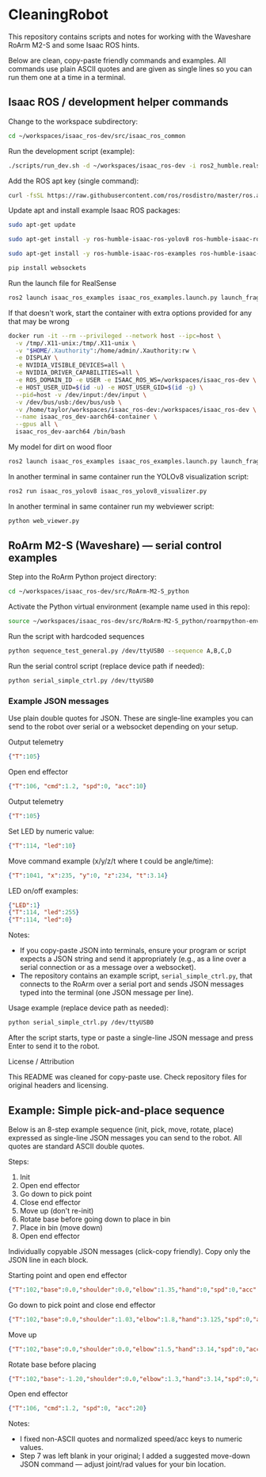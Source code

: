 # CleaningRobot

This repository contains scripts and notes for working with the Waveshare RoArm M2-S and some Isaac ROS hints.

Below are clean, copy-paste friendly commands and examples. All commands use plain ASCII quotes and are given as single lines so you can run them one at a time in a terminal.

## Isaac ROS / development helper commands

Change to the workspace subdirectory:

```bash
cd ~/workspaces/isaac_ros-dev/src/isaac_ros_common
```

Run the development script (example):

```bash
./scripts/run_dev.sh -d ~/workspaces/isaac_ros-dev -i ros2_humble.realsense
```

Add the ROS apt key (single command):

```bash
curl -fsSL https://raw.githubusercontent.com/ros/rosdistro/master/ros.asc | sudo gpg --dearmor -o /usr/share/keyrings/ros-archive-keyring.gpg
```

Update apt and install example Isaac ROS packages:

```bash
sudo apt-get update
```

```bash
sudo apt-get install -y ros-humble-isaac-ros-yolov8 ros-humble-isaac-ros-dnn-image-encoder ros-humble-isaac-ros-tensor-rt
```

```bash
sudo apt-get install -y ros-humble-isaac-ros-examples ros-humble-isaac-ros-realsense
```

```bash
pip install websockets
```

Run the launch file for RealSense
```bash
ros2 launch isaac_ros_examples isaac_ros_examples.launch.py launch_fragments:=realsense_mono_rect,yolov8 model_file_path:=${ISAAC_ROS_WS}/isaac_ros_assets/models/yolov8/yolov8s.onnx engine_file_path:=${ISAAC_ROS_WS}/isaac_ros_assets/models/yolov8/yolov8s.plan
```

If that doesn't work, start the container with extra options provided for any that may be wrong
```bash
docker run -it --rm --privileged --network host --ipc=host \
  -v /tmp/.X11-unix:/tmp/.X11-unix \
  -v "$HOME/.Xauthority":/home/admin/.Xauthority:rw \
  -e DISPLAY \
  -e NVIDIA_VISIBLE_DEVICES=all \
  -e NVIDIA_DRIVER_CAPABILITIES=all \
  -e ROS_DOMAIN_ID -e USER -e ISAAC_ROS_WS=/workspaces/isaac_ros-dev \
  -e HOST_USER_UID=$(id -u) -e HOST_USER_GID=$(id -g) \
  --pid=host -v /dev/input:/dev/input \
  -v /dev/bus/usb:/dev/bus/usb \
  -v /home/taylor/workspaces/isaac_ros-dev:/workspaces/isaac_ros-dev \
  --name isaac_ros_dev-aarch64-container \
  --gpus all \
  isaac_ros_dev-aarch64 /bin/bash
```

My model for dirt on wood floor
```bash
ros2 launch isaac_ros_examples isaac_ros_examples.launch.py launch_fragments:=realsense_mono_rect,yolov8    model_file_path:=${ISAAC_ROS_WS}/isaac_ros_assets/models/yolov8/fixed.onnx engine_file_path:=${ISAAC_ROS_WS}/isaac_ros_assets/models/yolov8/fixed.plan
```

In another terminal in same container run the YOLOv8 visualization script:
```bash
ros2 run isaac_ros_yolov8 isaac_ros_yolov8_visualizer.py
```

In another terminal in same container run my webviewer script:
```bash
python web_viewer.py
```

## RoArm M2-S (Waveshare) — serial control examples

Step into the RoArm Python project directory:

```bash
cd ~/workspaces/isaac_ros-dev/src/RoArm-M2-S_python
```

Activate the Python virtual environment (example name used in this repo):

```bash
source ~/workspaces/isaac_ros-dev/src/RoArm-M2-S_python/roarmpython-env/bin/activate
```

Run the script with hardcoded sequences

```bash
python sequence_test_general.py /dev/ttyUSB0 --sequence A,B,C,D
```

Run the serial control script (replace device path if needed):

```bash
python serial_simple_ctrl.py /dev/ttyUSB0
```

### Example JSON messages

Use plain double quotes for JSON. These are single-line examples you can send to the robot over serial or a websocket depending on your setup.

Output telemetry
```json
{"T":105}
```

Open end effector

```json
{"T":106, "cmd":1.2, "spd":0, "acc":10}
```

Output telemetry
```json
{"T":105}
```


Set LED by numeric value:

```json
{"T":114, "led":10}
```

Move command example (x/y/z/t where t could be angle/time):

```json
{"T":1041, "x":235, "y":0, "z":234, "t":3.14}
```

LED on/off examples:

```json
{"LED":1}
{"T":114, "led":255}
{"T":114, "led":0}
```

Notes:

- If you copy-paste JSON into terminals, ensure your program or script expects a JSON string and send it appropriately (e.g., as a line over a serial connection or as a message over a websocket).
- The repository contains an example script, `serial_simple_ctrl.py`, that connects to the RoArm over a serial port and sends JSON messages typed into the terminal (one JSON message per line).

Usage example (replace device path as needed):

```bash
python serial_simple_ctrl.py /dev/ttyUSB0
```

After the script starts, type or paste a single-line JSON message and press Enter to send it to the robot.

License / Attribution

This README was cleaned for copy-paste use. Check repository files for original headers and licensing.

## Example: Simple pick-and-place sequence

Below is an 8-step example sequence (init, pick, move, rotate, place) expressed as single-line JSON messages you can send to the robot. All quotes are standard ASCII double quotes.

Steps:

1. Init
2. Open end effector
3. Go down to pick point
4. Close end effector
5. Move up (don't re-init)
6. Rotate base before going down to place in bin
7. Place in bin (move down)
8. Open end effector

<!-- Removed combined block to avoid duplication; see individually copyable blocks below -->

Individually copyable JSON messages (click-copy friendly). Copy only the JSON line in each block.


Starting point and open end effector

```json
{"T":102,"base":0.0,"shoulder":0.0,"elbow":1.35,"hand":0,"spd":0,"acc":20}
```

Go down to pick point and close end effector

```json
{"T":102,"base":0.0,"shoulder":1.03,"elbow":1.8,"hand":3.125,"spd":0,"acc":20}
```

Move up

```json
{"T":102,"base":0.0,"shoulder":0.0,"elbow":1.5,"hand":3.14,"spd":0,"acc":20}
```

Rotate base before placing

```json
{"T":102,"base":-1.20,"shoulder":0.0,"elbow":1.3,"hand":3.14,"spd":0,"acc":20}
```

Open end effector

```json
{"T":106, "cmd":1.2, "spd":0, "acc":20}
```


Notes:
- I fixed non-ASCII quotes and normalized speed/acc keys to numeric values.
- Step 7 was left blank in your original; I added a suggested move-down JSON command — adjust joint/rad values for your bin location.



